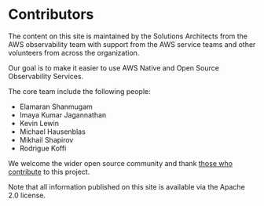 # Contributors

The content on this site is maintained by the Solutions Architects from the
AWS observability team with support from the AWS service teams and other
volunteers from across the organization.

Our goal is to make it easier to use AWS Native and Open Source Observability Services.

The core team include the following people:

* Elamaran Shanmugam
* Imaya Kumar Jagannathan
* Kevin Lewin
* Michael Hausenblas
* Mikhail Shapirov
* Rodrigue Koffi

We welcome the wider open source community and thank [those who contribute](https://github.com/aws-observability/cdk-aws-observability-accelerator/graphs/contributors)
to this project.

Note that all information published on this site is available via the
Apache 2.0 license.
